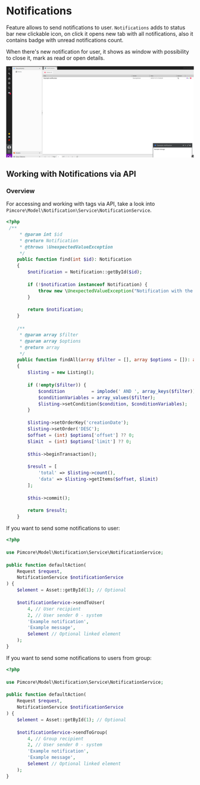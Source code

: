 # Notifications

Feature allows to send notifications to user. `Notifications` adds to status bar new clickable icon, on click it opens new tab with all notifications, also it contains badge with unread notifications count.

When there's new notification for user, it shows as window with possibility to close it, mark as read or open details.

![Notifications](../img/notifications_example.png)

## Working with Notifications via API

### Overview 

For accessing and working with tags via API, take a look into `Pimcore\Model\Notification\Service\NotificationService`.
```php
<?php
 /**
     * @param int $id
     * @return Notification
     * @throws \UnexpectedValueException
     */
    public function find(int $id): Notification
    {
        $notification = Notification::getById($id);

        if (!$notification instanceof Notification) {
            throw new \UnexpectedValueException("Notification with the ID {$id} doesn't exists");
        }

        return $notification;
    }
    
    /**
     * @param array $filter
     * @param array $options
     * @return array
     */
    public function findAll(array $filter = [], array $options = []): array
    {
        $listing = new Listing();

        if (!empty($filter)) {
            $condition          = implode(' AND ', array_keys($filter));
            $conditionVariables = array_values($filter);
            $listing->setCondition($condition, $conditionVariables);
        }

        $listing->setOrderKey('creationDate');
        $listing->setOrder('DESC');
        $offset = (int) $options['offset'] ?? 0;
        $limit  = (int) $options['limit'] ?? 0;

        $this->beginTransaction();

        $result = [
            'total' => $listing->count(),
            'data' => $listing->getItems($offset, $limit)
        ];

        $this->commit();

        return $result;
    }
```

If you want to send some notifications to user:
```php
<?php

use Pimcore\Model\Notification\Service\NotificationService;

public function defaultAction(
    Request $request,
    NotificationService $notificationService
) {
    $element = Asset::getById(1); // Optional
    
    $notificationService->sendToUser(
        4, // User recipient
        2, // User sender 0 - system
        'Example notification',
        'Example message', 
        $element // Optional linked element
    );
}
```

If you want to send some notifications to users from group:
```php
<?php

use Pimcore\Model\Notification\Service\NotificationService;

public function defaultAction(
    Request $request,
    NotificationService $notificationService
) {
    $element = Asset::getById(1); // Optional
    
    $notificationService->sendToGroup(
        4, // Group recipient
        2, // User sender 0 - system
        'Example notification',
        'Example message', 
        $element // Optional linked element
    );
}
```

